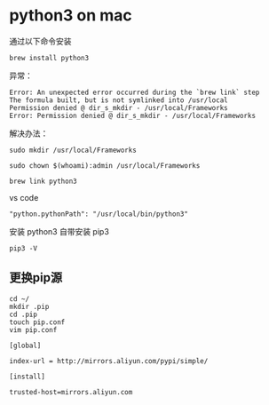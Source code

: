 # python3 on mac

通过以下命令安装

```
brew install python3
```

异常：

```
Error: An unexpected error occurred during the `brew link` step
The formula built, but is not symlinked into /usr/local
Permission denied @ dir_s_mkdir - /usr/local/Frameworks
Error: Permission denied @ dir_s_mkdir - /usr/local/Frameworks
```

解决办法：

```
sudo mkdir /usr/local/Frameworks

sudo chown $(whoami):admin /usr/local/Frameworks

brew link python3
```

vs code

```
"python.pythonPath": "/usr/local/bin/python3"
```
安装 python3 自带安装 pip3

```
pip3 -V
```

## 更换pip源

```
cd ~/
mkdir .pip
cd .pip
touch pip.conf
vim pip.conf
```

```
[global]

index-url = http://mirrors.aliyun.com/pypi/simple/

[install]

trusted-host=mirrors.aliyun.com
```

